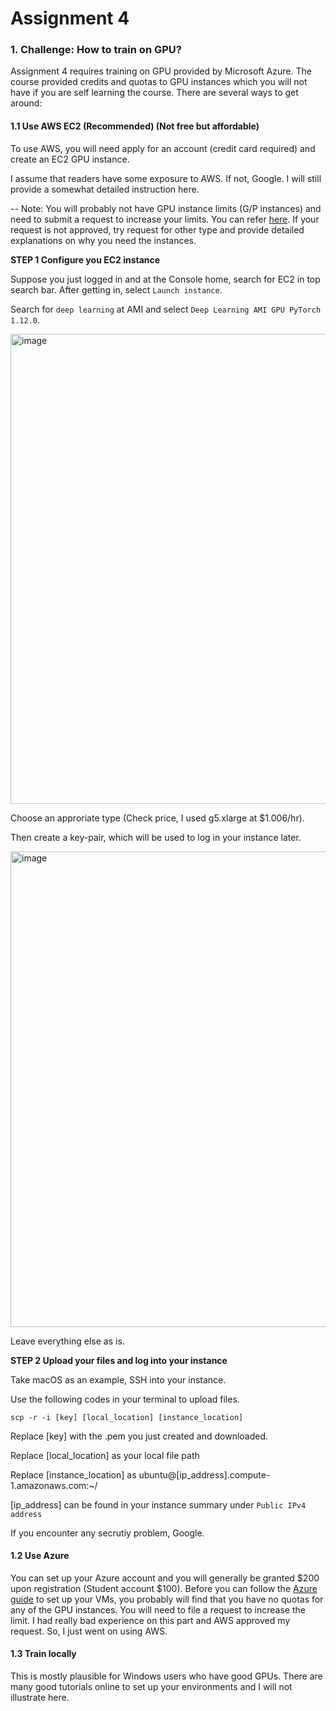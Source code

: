 # Assignment 4

### 1. Challenge: How to train on GPU?
Assignment 4 requires training on GPU provided by Microsoft Azure. The course provided credits and quotas to GPU instances which you will not have if you are self learning the course. There are several ways to get around:

#### 1.1 Use AWS EC2 (Recommended) (Not free but affordable)

To use AWS, you will need apply for an account (credit card required) and create an EC2 GPU instance.

I assume that readers have some exposure to AWS. If not, Google. I will still provide a somewhat detailed instruction here.

-- Note: You will probably not have GPU instance limits (G/P instances) and need to submit a request to increase your limits. You can refer [here](https://aws.amazon.com/premiumsupport/knowledge-center/ec2-instance-limit/). If your request is not approved, try request for other type and provide detailed explanations on why you need the instances.

**STEP 1 Configure you EC2 instance**

Suppose you just logged in and at the Console home, search for EC2 in top search bar. After getting in, select `Launch instance`.

Search for `deep learning` at AMI and select `Deep Learning AMI GPU PyTorch 1.12.0`.

<img width="752" alt="image" src="https://user-images.githubusercontent.com/91235078/189548302-ead36516-056a-40df-908f-35f5330ed219.png">

Choose an approriate type (Check price, I used g5.xlarge at $1.006/hr).

Then create a key-pair, which will be used to log in your instance later.

<img width="761" alt="image" src="https://user-images.githubusercontent.com/91235078/189548385-33745678-9e09-4b86-ad15-d54d6f098216.png">

Leave everything else as is.

**STEP 2 Upload your files and log into your instance**

Take macOS as an example, SSH into your instance.

Use the following codes in your terminal to upload files. 

```
scp -r -i [key] [local_location] [instance_location]      
```
Replace [key] with the .pem you just created and downloaded.

Replace [local_location] as your local file path

Replace [instance_location] as ubuntu@[ip_address].compute-1.amazonaws.com:~/  

[ip_address] can be found in your instance summary under `Public IPv4 address`

If you encounter any secrutiy problem, Google.

#### 1.2 Use Azure

You can set up your Azure account and you will generally be granted $200 upon registration (Student account $100). Before you can follow the [Azure guide](https://github.com/daviddwlee84/Stanford-CS224n-NLP/blob/master/Assignments/AzureGuide.pdf) to set up your VMs, you probably will find that you have no quotas for any of the GPU instances. You will need to file a request to increase the limit. I had really bad experience on this part and AWS approved my request. So, I just went on using AWS.

#### 1.3 Train locally 

This is mostly plausible for Windows users who have good GPUs. There are many good tutorials online to set up your environments and I will not illustrate here.



